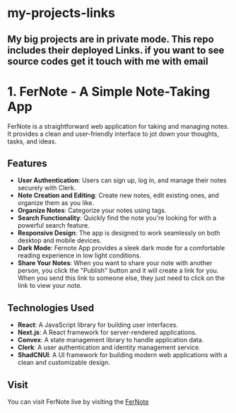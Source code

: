 # my-projects-links
## My big projects are in private mode. This repo includes their deployed Links. if you want to see source codes get it touch with me with email

# 1. FerNote - A Simple Note-Taking App

FerNote is a straightforward web application for taking and managing notes. It provides a clean and user-friendly interface to jot down your thoughts, tasks, and ideas.

## Features

- **User Authentication**: Users can sign up, log in, and manage their notes securely with Clerk.
- **Note Creation and Editing**: Create new notes, edit existing ones, and organize them as you like.
- **Organize Notes**: Categorize your notes using tags.
- **Search Functionality**: Quickly find the note you're looking for with a powerful search feature.
- **Responsive Design**: The app is designed to work seamlessly on both desktop and mobile devices.
- **Dark Mode**: Fernote App provides a sleek dark mode for a comfortable reading experience in low light conditions.
- **Share Your Notes**: When you want to share your note with another person, you click the "Publish" button and it will create a link for you. When you send this link to someone else, they just need to click on the link to view your note.

## Technologies Used

- **React**: A JavaScript library for building user interfaces.
- **Next.js**: A React framework for server-rendered applications.
- **Convex**: A state management library to handle application data.
- **Clerk**: A user authentication and identity management service.
- **ShadCNUI**: A UI framework for building modern web applications with a clean and customizable design.

## Visit

You can visit FerNote live by visiting the [FerNote](https://fernote-app.vercel.app/)

